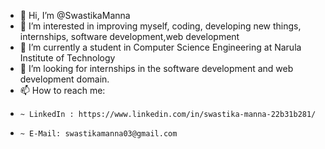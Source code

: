 - 👋 Hi, I’m @SwastikaManna
- 👀 I’m interested in improving myself, coding, developing new things, internships, software development,web development
- 🌱 I’m currently a student in  Computer Science Engineering at Narula Institute of Technology 
- 💞️ I’m looking for internships in the software development and web development domain.
- 📫 How to reach me:
-     ~ LinkedIn : https://www.linkedin.com/in/swastika-manna-22b31b281/     
-     ~ E-Mail: swastikamanna03@gmail.com
<!---
SwastikaManna/SwastikaManna is a ✨ special ✨ repository because its `README.md` (this file) appears on your GitHub profile.
You can click the Preview link to take a look at your changes.
--->
